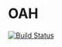 # OAH

[![Build Status](https://travis-ci.org/cfpb/oah.png?branch=master)](https://travis-ci.org/cfpb/oah)

